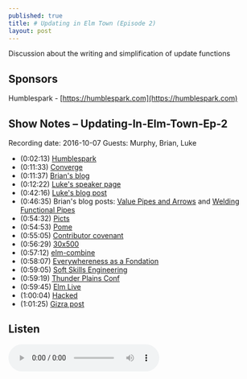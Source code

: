 ```yaml
---
published: true
title: # Updating in Elm Town (Episode 2)
layout: post
---
```

Discussion about the writing and simplification of update functions

## Sponsors

Humblespark - [https://humblespark.com](https://humblespark.com)

## Show Notes – Updating-In-Elm-Town-Ep-2

Recording date: 2016-10-07
Guests: Murphy, Brian, Luke

- (0:02:13) [Humblespark](http://humblespark.com)
- (0:11:33) [Converge](http://converge.aster.is)
- (0:11:37) [Brian's blog](http://www.brianthicks.com)
- (0:12:22) [Luke's speaker page](https://gotocon.com/cph-2016/speaker/Luke+Westby)
- (0:42:16) [Luke's blog post](http://lukewestby.com/post/chainable-apis-with-forward-apply/)
- (0:46:35) Brian's blog posts: [Value Pipes and Arrows](https://www.brianthicks.com/post/2016/08/08/values-pipes-and-arrows/) and [Welding Functional Pipes](https://www.brianthicks.com/post/2016/08/15/welding-functional-pipes/)
- (0:54:32) [Picts](https://en.wikipedia.org/wiki/Picts)
- (0:54:53) [Pome](http://tinyletter.com/pome)
- (0:55:05) [Contributor covenant](http://contributor-covenant.org/)
- (0:56:29) [30x500](https://30x500.com/academy/)
- (0:57:12) [elm-combine](http://package.elm-lang.org/packages/Bogdanp/elm-combine/latest)
- (0:58:07) [Everywhereness as a Fondation](http://staltz.com/everywhereness-as-a-foundation.html)
- (0:59:05) [Soft Skills Engineering](https://twitter.com/SoftSkillsEng)
- (0:59:19) [Thunder Plains Conf](http://thunderplainsconf.com/)
- (0:59:45) [Elm Live](https://github.com/elmlive)
- (1:00:04) [Hacked](https://www.hackedpodcast.com/)
- (1:01:25) [Gizra post](http://www.gizra.com/content/elm-inbox-simulation/)


## Listen

<p>
<audio controls>
    <source src="http://cast.rocks/hosting/6039/Updating-In-Elm-Town-Ep-2.mp3" type="audio/mpeg">
</audio>
</p>

